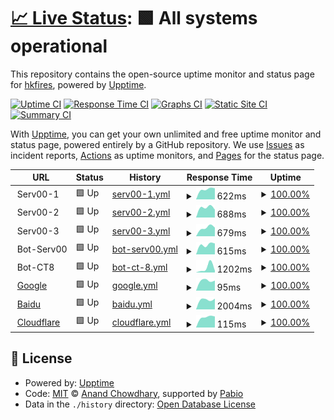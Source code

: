 # [📈 Live Status](https://hkfires.github.io/WebMonitor): <!--live status--> **🟩 All systems operational**

This repository contains the open-source uptime monitor and status page for [hkfires](https://hkfires.github.io/WebMonitor), powered by [Upptime](https://github.com/upptime/upptime).

[![Uptime CI](https://github.com/hkfires/upptime/workflows/Uptime%20CI/badge.svg)](https://github.com/hkfires/upptime/actions?query=workflow%3A%22Uptime+CI%22)
[![Response Time CI](https://github.com/hkfires/upptime/workflows/Response%20Time%20CI/badge.svg)](https://github.com/hkfires/upptime/actions?query=workflow%3A%22Response+Time+CI%22)
[![Graphs CI](https://github.com/hkfires/upptime/workflows/Graphs%20CI/badge.svg)](https://github.com/hkfires/upptime/actions?query=workflow%3A%22Graphs+CI%22)
[![Static Site CI](https://github.com/hkfires/upptime/workflows/Static%20Site%20CI/badge.svg)](https://github.com/hkfires/upptime/actions?query=workflow%3A%22Static+Site+CI%22)
[![Summary CI](https://github.com/hkfires/upptime/workflows/Summary%20CI/badge.svg)](https://github.com/hkfires/upptime/actions?query=workflow%3A%22Summary+CI%22)

With [Upptime](https://upptime.js.org), you can get your own unlimited and free uptime monitor and status page, powered entirely by a GitHub repository. We use [Issues](https://github.com/hkfires/upptime/issues) as incident reports, [Actions](https://github.com/hkfires/upptime/actions) as uptime monitors, and [Pages](https://hkfires.github.io/WebMonitor) for the status page.

<!--start: status pages-->
<!-- This summary is generated by Upptime (https://github.com/upptime/upptime) -->
<!-- Do not edit this manually, your changes will be overwritten -->
<!-- prettier-ignore -->
| URL | Status | History | Response Time | Uptime |
| --- | ------ | ------- | ------------- | ------ |
| <img alt="" src="https://icons.duckduckgo.com/ip3/null.ico" height="13"> Serv00-1 | 🟩 Up | [serv00-1.yml](https://github.com/hkfires/WebMonitor/commits/HEAD/history/serv00-1.yml) | <details><summary><img alt="Response time graph" src="./graphs/serv00-1/response-time-week.png" height="20"> 622ms</summary><br><a href="https://hkfires.github.io/WebMonitor/history/serv00-1"><img alt="Response time 622" src="https://img.shields.io/endpoint?url=https%3A%2F%2Fraw.githubusercontent.com%2Fhkfires%2FWebMonitor%2FHEAD%2Fapi%2Fserv00-1%2Fresponse-time.json"></a><br><a href="https://hkfires.github.io/WebMonitor/history/serv00-1"><img alt="24-hour response time 622" src="https://img.shields.io/endpoint?url=https%3A%2F%2Fraw.githubusercontent.com%2Fhkfires%2FWebMonitor%2FHEAD%2Fapi%2Fserv00-1%2Fresponse-time-day.json"></a><br><a href="https://hkfires.github.io/WebMonitor/history/serv00-1"><img alt="7-day response time 622" src="https://img.shields.io/endpoint?url=https%3A%2F%2Fraw.githubusercontent.com%2Fhkfires%2FWebMonitor%2FHEAD%2Fapi%2Fserv00-1%2Fresponse-time-week.json"></a><br><a href="https://hkfires.github.io/WebMonitor/history/serv00-1"><img alt="30-day response time 622" src="https://img.shields.io/endpoint?url=https%3A%2F%2Fraw.githubusercontent.com%2Fhkfires%2FWebMonitor%2FHEAD%2Fapi%2Fserv00-1%2Fresponse-time-month.json"></a><br><a href="https://hkfires.github.io/WebMonitor/history/serv00-1"><img alt="1-year response time 622" src="https://img.shields.io/endpoint?url=https%3A%2F%2Fraw.githubusercontent.com%2Fhkfires%2FWebMonitor%2FHEAD%2Fapi%2Fserv00-1%2Fresponse-time-year.json"></a></details> | <details><summary><a href="https://hkfires.github.io/WebMonitor/history/serv00-1">100.00%</a></summary><a href="https://hkfires.github.io/WebMonitor/history/serv00-1"><img alt="All-time uptime 100.00%" src="https://img.shields.io/endpoint?url=https%3A%2F%2Fraw.githubusercontent.com%2Fhkfires%2FWebMonitor%2FHEAD%2Fapi%2Fserv00-1%2Fuptime.json"></a><br><a href="https://hkfires.github.io/WebMonitor/history/serv00-1"><img alt="24-hour uptime 100.00%" src="https://img.shields.io/endpoint?url=https%3A%2F%2Fraw.githubusercontent.com%2Fhkfires%2FWebMonitor%2FHEAD%2Fapi%2Fserv00-1%2Fuptime-day.json"></a><br><a href="https://hkfires.github.io/WebMonitor/history/serv00-1"><img alt="7-day uptime 100.00%" src="https://img.shields.io/endpoint?url=https%3A%2F%2Fraw.githubusercontent.com%2Fhkfires%2FWebMonitor%2FHEAD%2Fapi%2Fserv00-1%2Fuptime-week.json"></a><br><a href="https://hkfires.github.io/WebMonitor/history/serv00-1"><img alt="30-day uptime 100.00%" src="https://img.shields.io/endpoint?url=https%3A%2F%2Fraw.githubusercontent.com%2Fhkfires%2FWebMonitor%2FHEAD%2Fapi%2Fserv00-1%2Fuptime-month.json"></a><br><a href="https://hkfires.github.io/WebMonitor/history/serv00-1"><img alt="1-year uptime 100.00%" src="https://img.shields.io/endpoint?url=https%3A%2F%2Fraw.githubusercontent.com%2Fhkfires%2FWebMonitor%2FHEAD%2Fapi%2Fserv00-1%2Fuptime-year.json"></a></details>
| <img alt="" src="https://icons.duckduckgo.com/ip3/null.ico" height="13"> Serv00-2 | 🟩 Up | [serv00-2.yml](https://github.com/hkfires/WebMonitor/commits/HEAD/history/serv00-2.yml) | <details><summary><img alt="Response time graph" src="./graphs/serv00-2/response-time-week.png" height="20"> 688ms</summary><br><a href="https://hkfires.github.io/WebMonitor/history/serv00-2"><img alt="Response time 688" src="https://img.shields.io/endpoint?url=https%3A%2F%2Fraw.githubusercontent.com%2Fhkfires%2FWebMonitor%2FHEAD%2Fapi%2Fserv00-2%2Fresponse-time.json"></a><br><a href="https://hkfires.github.io/WebMonitor/history/serv00-2"><img alt="24-hour response time 688" src="https://img.shields.io/endpoint?url=https%3A%2F%2Fraw.githubusercontent.com%2Fhkfires%2FWebMonitor%2FHEAD%2Fapi%2Fserv00-2%2Fresponse-time-day.json"></a><br><a href="https://hkfires.github.io/WebMonitor/history/serv00-2"><img alt="7-day response time 688" src="https://img.shields.io/endpoint?url=https%3A%2F%2Fraw.githubusercontent.com%2Fhkfires%2FWebMonitor%2FHEAD%2Fapi%2Fserv00-2%2Fresponse-time-week.json"></a><br><a href="https://hkfires.github.io/WebMonitor/history/serv00-2"><img alt="30-day response time 688" src="https://img.shields.io/endpoint?url=https%3A%2F%2Fraw.githubusercontent.com%2Fhkfires%2FWebMonitor%2FHEAD%2Fapi%2Fserv00-2%2Fresponse-time-month.json"></a><br><a href="https://hkfires.github.io/WebMonitor/history/serv00-2"><img alt="1-year response time 688" src="https://img.shields.io/endpoint?url=https%3A%2F%2Fraw.githubusercontent.com%2Fhkfires%2FWebMonitor%2FHEAD%2Fapi%2Fserv00-2%2Fresponse-time-year.json"></a></details> | <details><summary><a href="https://hkfires.github.io/WebMonitor/history/serv00-2">100.00%</a></summary><a href="https://hkfires.github.io/WebMonitor/history/serv00-2"><img alt="All-time uptime 100.00%" src="https://img.shields.io/endpoint?url=https%3A%2F%2Fraw.githubusercontent.com%2Fhkfires%2FWebMonitor%2FHEAD%2Fapi%2Fserv00-2%2Fuptime.json"></a><br><a href="https://hkfires.github.io/WebMonitor/history/serv00-2"><img alt="24-hour uptime 100.00%" src="https://img.shields.io/endpoint?url=https%3A%2F%2Fraw.githubusercontent.com%2Fhkfires%2FWebMonitor%2FHEAD%2Fapi%2Fserv00-2%2Fuptime-day.json"></a><br><a href="https://hkfires.github.io/WebMonitor/history/serv00-2"><img alt="7-day uptime 100.00%" src="https://img.shields.io/endpoint?url=https%3A%2F%2Fraw.githubusercontent.com%2Fhkfires%2FWebMonitor%2FHEAD%2Fapi%2Fserv00-2%2Fuptime-week.json"></a><br><a href="https://hkfires.github.io/WebMonitor/history/serv00-2"><img alt="30-day uptime 100.00%" src="https://img.shields.io/endpoint?url=https%3A%2F%2Fraw.githubusercontent.com%2Fhkfires%2FWebMonitor%2FHEAD%2Fapi%2Fserv00-2%2Fuptime-month.json"></a><br><a href="https://hkfires.github.io/WebMonitor/history/serv00-2"><img alt="1-year uptime 100.00%" src="https://img.shields.io/endpoint?url=https%3A%2F%2Fraw.githubusercontent.com%2Fhkfires%2FWebMonitor%2FHEAD%2Fapi%2Fserv00-2%2Fuptime-year.json"></a></details>
| <img alt="" src="https://icons.duckduckgo.com/ip3/null.ico" height="13"> Serv00-3 | 🟩 Up | [serv00-3.yml](https://github.com/hkfires/WebMonitor/commits/HEAD/history/serv00-3.yml) | <details><summary><img alt="Response time graph" src="./graphs/serv00-3/response-time-week.png" height="20"> 679ms</summary><br><a href="https://hkfires.github.io/WebMonitor/history/serv00-3"><img alt="Response time 679" src="https://img.shields.io/endpoint?url=https%3A%2F%2Fraw.githubusercontent.com%2Fhkfires%2FWebMonitor%2FHEAD%2Fapi%2Fserv00-3%2Fresponse-time.json"></a><br><a href="https://hkfires.github.io/WebMonitor/history/serv00-3"><img alt="24-hour response time 679" src="https://img.shields.io/endpoint?url=https%3A%2F%2Fraw.githubusercontent.com%2Fhkfires%2FWebMonitor%2FHEAD%2Fapi%2Fserv00-3%2Fresponse-time-day.json"></a><br><a href="https://hkfires.github.io/WebMonitor/history/serv00-3"><img alt="7-day response time 679" src="https://img.shields.io/endpoint?url=https%3A%2F%2Fraw.githubusercontent.com%2Fhkfires%2FWebMonitor%2FHEAD%2Fapi%2Fserv00-3%2Fresponse-time-week.json"></a><br><a href="https://hkfires.github.io/WebMonitor/history/serv00-3"><img alt="30-day response time 679" src="https://img.shields.io/endpoint?url=https%3A%2F%2Fraw.githubusercontent.com%2Fhkfires%2FWebMonitor%2FHEAD%2Fapi%2Fserv00-3%2Fresponse-time-month.json"></a><br><a href="https://hkfires.github.io/WebMonitor/history/serv00-3"><img alt="1-year response time 679" src="https://img.shields.io/endpoint?url=https%3A%2F%2Fraw.githubusercontent.com%2Fhkfires%2FWebMonitor%2FHEAD%2Fapi%2Fserv00-3%2Fresponse-time-year.json"></a></details> | <details><summary><a href="https://hkfires.github.io/WebMonitor/history/serv00-3">100.00%</a></summary><a href="https://hkfires.github.io/WebMonitor/history/serv00-3"><img alt="All-time uptime 100.00%" src="https://img.shields.io/endpoint?url=https%3A%2F%2Fraw.githubusercontent.com%2Fhkfires%2FWebMonitor%2FHEAD%2Fapi%2Fserv00-3%2Fuptime.json"></a><br><a href="https://hkfires.github.io/WebMonitor/history/serv00-3"><img alt="24-hour uptime 100.00%" src="https://img.shields.io/endpoint?url=https%3A%2F%2Fraw.githubusercontent.com%2Fhkfires%2FWebMonitor%2FHEAD%2Fapi%2Fserv00-3%2Fuptime-day.json"></a><br><a href="https://hkfires.github.io/WebMonitor/history/serv00-3"><img alt="7-day uptime 100.00%" src="https://img.shields.io/endpoint?url=https%3A%2F%2Fraw.githubusercontent.com%2Fhkfires%2FWebMonitor%2FHEAD%2Fapi%2Fserv00-3%2Fuptime-week.json"></a><br><a href="https://hkfires.github.io/WebMonitor/history/serv00-3"><img alt="30-day uptime 100.00%" src="https://img.shields.io/endpoint?url=https%3A%2F%2Fraw.githubusercontent.com%2Fhkfires%2FWebMonitor%2FHEAD%2Fapi%2Fserv00-3%2Fuptime-month.json"></a><br><a href="https://hkfires.github.io/WebMonitor/history/serv00-3"><img alt="1-year uptime 100.00%" src="https://img.shields.io/endpoint?url=https%3A%2F%2Fraw.githubusercontent.com%2Fhkfires%2FWebMonitor%2FHEAD%2Fapi%2Fserv00-3%2Fuptime-year.json"></a></details>
| <img alt="" src="https://icons.duckduckgo.com/ip3/null.ico" height="13"> Bot-Serv00 | 🟩 Up | [bot-serv00.yml](https://github.com/hkfires/WebMonitor/commits/HEAD/history/bot-serv00.yml) | <details><summary><img alt="Response time graph" src="./graphs/bot-serv00/response-time-week.png" height="20"> 615ms</summary><br><a href="https://hkfires.github.io/WebMonitor/history/bot-serv00"><img alt="Response time 615" src="https://img.shields.io/endpoint?url=https%3A%2F%2Fraw.githubusercontent.com%2Fhkfires%2FWebMonitor%2FHEAD%2Fapi%2Fbot-serv00%2Fresponse-time.json"></a><br><a href="https://hkfires.github.io/WebMonitor/history/bot-serv00"><img alt="24-hour response time 615" src="https://img.shields.io/endpoint?url=https%3A%2F%2Fraw.githubusercontent.com%2Fhkfires%2FWebMonitor%2FHEAD%2Fapi%2Fbot-serv00%2Fresponse-time-day.json"></a><br><a href="https://hkfires.github.io/WebMonitor/history/bot-serv00"><img alt="7-day response time 615" src="https://img.shields.io/endpoint?url=https%3A%2F%2Fraw.githubusercontent.com%2Fhkfires%2FWebMonitor%2FHEAD%2Fapi%2Fbot-serv00%2Fresponse-time-week.json"></a><br><a href="https://hkfires.github.io/WebMonitor/history/bot-serv00"><img alt="30-day response time 615" src="https://img.shields.io/endpoint?url=https%3A%2F%2Fraw.githubusercontent.com%2Fhkfires%2FWebMonitor%2FHEAD%2Fapi%2Fbot-serv00%2Fresponse-time-month.json"></a><br><a href="https://hkfires.github.io/WebMonitor/history/bot-serv00"><img alt="1-year response time 615" src="https://img.shields.io/endpoint?url=https%3A%2F%2Fraw.githubusercontent.com%2Fhkfires%2FWebMonitor%2FHEAD%2Fapi%2Fbot-serv00%2Fresponse-time-year.json"></a></details> | <details><summary><a href="https://hkfires.github.io/WebMonitor/history/bot-serv00">100.00%</a></summary><a href="https://hkfires.github.io/WebMonitor/history/bot-serv00"><img alt="All-time uptime 100.00%" src="https://img.shields.io/endpoint?url=https%3A%2F%2Fraw.githubusercontent.com%2Fhkfires%2FWebMonitor%2FHEAD%2Fapi%2Fbot-serv00%2Fuptime.json"></a><br><a href="https://hkfires.github.io/WebMonitor/history/bot-serv00"><img alt="24-hour uptime 100.00%" src="https://img.shields.io/endpoint?url=https%3A%2F%2Fraw.githubusercontent.com%2Fhkfires%2FWebMonitor%2FHEAD%2Fapi%2Fbot-serv00%2Fuptime-day.json"></a><br><a href="https://hkfires.github.io/WebMonitor/history/bot-serv00"><img alt="7-day uptime 100.00%" src="https://img.shields.io/endpoint?url=https%3A%2F%2Fraw.githubusercontent.com%2Fhkfires%2FWebMonitor%2FHEAD%2Fapi%2Fbot-serv00%2Fuptime-week.json"></a><br><a href="https://hkfires.github.io/WebMonitor/history/bot-serv00"><img alt="30-day uptime 100.00%" src="https://img.shields.io/endpoint?url=https%3A%2F%2Fraw.githubusercontent.com%2Fhkfires%2FWebMonitor%2FHEAD%2Fapi%2Fbot-serv00%2Fuptime-month.json"></a><br><a href="https://hkfires.github.io/WebMonitor/history/bot-serv00"><img alt="1-year uptime 100.00%" src="https://img.shields.io/endpoint?url=https%3A%2F%2Fraw.githubusercontent.com%2Fhkfires%2FWebMonitor%2FHEAD%2Fapi%2Fbot-serv00%2Fuptime-year.json"></a></details>
| <img alt="" src="https://icons.duckduckgo.com/ip3/null.ico" height="13"> Bot-CT8 | 🟩 Up | [bot-ct-8.yml](https://github.com/hkfires/WebMonitor/commits/HEAD/history/bot-ct-8.yml) | <details><summary><img alt="Response time graph" src="./graphs/bot-ct-8/response-time-week.png" height="20"> 1202ms</summary><br><a href="https://hkfires.github.io/WebMonitor/history/bot-ct-8"><img alt="Response time 1202" src="https://img.shields.io/endpoint?url=https%3A%2F%2Fraw.githubusercontent.com%2Fhkfires%2FWebMonitor%2FHEAD%2Fapi%2Fbot-ct-8%2Fresponse-time.json"></a><br><a href="https://hkfires.github.io/WebMonitor/history/bot-ct-8"><img alt="24-hour response time 1202" src="https://img.shields.io/endpoint?url=https%3A%2F%2Fraw.githubusercontent.com%2Fhkfires%2FWebMonitor%2FHEAD%2Fapi%2Fbot-ct-8%2Fresponse-time-day.json"></a><br><a href="https://hkfires.github.io/WebMonitor/history/bot-ct-8"><img alt="7-day response time 1202" src="https://img.shields.io/endpoint?url=https%3A%2F%2Fraw.githubusercontent.com%2Fhkfires%2FWebMonitor%2FHEAD%2Fapi%2Fbot-ct-8%2Fresponse-time-week.json"></a><br><a href="https://hkfires.github.io/WebMonitor/history/bot-ct-8"><img alt="30-day response time 1202" src="https://img.shields.io/endpoint?url=https%3A%2F%2Fraw.githubusercontent.com%2Fhkfires%2FWebMonitor%2FHEAD%2Fapi%2Fbot-ct-8%2Fresponse-time-month.json"></a><br><a href="https://hkfires.github.io/WebMonitor/history/bot-ct-8"><img alt="1-year response time 1202" src="https://img.shields.io/endpoint?url=https%3A%2F%2Fraw.githubusercontent.com%2Fhkfires%2FWebMonitor%2FHEAD%2Fapi%2Fbot-ct-8%2Fresponse-time-year.json"></a></details> | <details><summary><a href="https://hkfires.github.io/WebMonitor/history/bot-ct-8">100.00%</a></summary><a href="https://hkfires.github.io/WebMonitor/history/bot-ct-8"><img alt="All-time uptime 100.00%" src="https://img.shields.io/endpoint?url=https%3A%2F%2Fraw.githubusercontent.com%2Fhkfires%2FWebMonitor%2FHEAD%2Fapi%2Fbot-ct-8%2Fuptime.json"></a><br><a href="https://hkfires.github.io/WebMonitor/history/bot-ct-8"><img alt="24-hour uptime 100.00%" src="https://img.shields.io/endpoint?url=https%3A%2F%2Fraw.githubusercontent.com%2Fhkfires%2FWebMonitor%2FHEAD%2Fapi%2Fbot-ct-8%2Fuptime-day.json"></a><br><a href="https://hkfires.github.io/WebMonitor/history/bot-ct-8"><img alt="7-day uptime 100.00%" src="https://img.shields.io/endpoint?url=https%3A%2F%2Fraw.githubusercontent.com%2Fhkfires%2FWebMonitor%2FHEAD%2Fapi%2Fbot-ct-8%2Fuptime-week.json"></a><br><a href="https://hkfires.github.io/WebMonitor/history/bot-ct-8"><img alt="30-day uptime 100.00%" src="https://img.shields.io/endpoint?url=https%3A%2F%2Fraw.githubusercontent.com%2Fhkfires%2FWebMonitor%2FHEAD%2Fapi%2Fbot-ct-8%2Fuptime-month.json"></a><br><a href="https://hkfires.github.io/WebMonitor/history/bot-ct-8"><img alt="1-year uptime 100.00%" src="https://img.shields.io/endpoint?url=https%3A%2F%2Fraw.githubusercontent.com%2Fhkfires%2FWebMonitor%2FHEAD%2Fapi%2Fbot-ct-8%2Fuptime-year.json"></a></details>
| <img alt="" src="https://icons.duckduckgo.com/ip3/www.google.com.ico" height="13"> [Google](https://www.google.com) | 🟩 Up | [google.yml](https://github.com/hkfires/WebMonitor/commits/HEAD/history/google.yml) | <details><summary><img alt="Response time graph" src="./graphs/google/response-time-week.png" height="20"> 95ms</summary><br><a href="https://hkfires.github.io/WebMonitor/history/google"><img alt="Response time 95" src="https://img.shields.io/endpoint?url=https%3A%2F%2Fraw.githubusercontent.com%2Fhkfires%2FWebMonitor%2FHEAD%2Fapi%2Fgoogle%2Fresponse-time.json"></a><br><a href="https://hkfires.github.io/WebMonitor/history/google"><img alt="24-hour response time 95" src="https://img.shields.io/endpoint?url=https%3A%2F%2Fraw.githubusercontent.com%2Fhkfires%2FWebMonitor%2FHEAD%2Fapi%2Fgoogle%2Fresponse-time-day.json"></a><br><a href="https://hkfires.github.io/WebMonitor/history/google"><img alt="7-day response time 95" src="https://img.shields.io/endpoint?url=https%3A%2F%2Fraw.githubusercontent.com%2Fhkfires%2FWebMonitor%2FHEAD%2Fapi%2Fgoogle%2Fresponse-time-week.json"></a><br><a href="https://hkfires.github.io/WebMonitor/history/google"><img alt="30-day response time 95" src="https://img.shields.io/endpoint?url=https%3A%2F%2Fraw.githubusercontent.com%2Fhkfires%2FWebMonitor%2FHEAD%2Fapi%2Fgoogle%2Fresponse-time-month.json"></a><br><a href="https://hkfires.github.io/WebMonitor/history/google"><img alt="1-year response time 95" src="https://img.shields.io/endpoint?url=https%3A%2F%2Fraw.githubusercontent.com%2Fhkfires%2FWebMonitor%2FHEAD%2Fapi%2Fgoogle%2Fresponse-time-year.json"></a></details> | <details><summary><a href="https://hkfires.github.io/WebMonitor/history/google">100.00%</a></summary><a href="https://hkfires.github.io/WebMonitor/history/google"><img alt="All-time uptime 100.00%" src="https://img.shields.io/endpoint?url=https%3A%2F%2Fraw.githubusercontent.com%2Fhkfires%2FWebMonitor%2FHEAD%2Fapi%2Fgoogle%2Fuptime.json"></a><br><a href="https://hkfires.github.io/WebMonitor/history/google"><img alt="24-hour uptime 100.00%" src="https://img.shields.io/endpoint?url=https%3A%2F%2Fraw.githubusercontent.com%2Fhkfires%2FWebMonitor%2FHEAD%2Fapi%2Fgoogle%2Fuptime-day.json"></a><br><a href="https://hkfires.github.io/WebMonitor/history/google"><img alt="7-day uptime 100.00%" src="https://img.shields.io/endpoint?url=https%3A%2F%2Fraw.githubusercontent.com%2Fhkfires%2FWebMonitor%2FHEAD%2Fapi%2Fgoogle%2Fuptime-week.json"></a><br><a href="https://hkfires.github.io/WebMonitor/history/google"><img alt="30-day uptime 100.00%" src="https://img.shields.io/endpoint?url=https%3A%2F%2Fraw.githubusercontent.com%2Fhkfires%2FWebMonitor%2FHEAD%2Fapi%2Fgoogle%2Fuptime-month.json"></a><br><a href="https://hkfires.github.io/WebMonitor/history/google"><img alt="1-year uptime 100.00%" src="https://img.shields.io/endpoint?url=https%3A%2F%2Fraw.githubusercontent.com%2Fhkfires%2FWebMonitor%2FHEAD%2Fapi%2Fgoogle%2Fuptime-year.json"></a></details>
| <img alt="" src="https://icons.duckduckgo.com/ip3/www.baidu.com.ico" height="13"> [Baidu](https://www.baidu.com/) | 🟩 Up | [baidu.yml](https://github.com/hkfires/WebMonitor/commits/HEAD/history/baidu.yml) | <details><summary><img alt="Response time graph" src="./graphs/baidu/response-time-week.png" height="20"> 2004ms</summary><br><a href="https://hkfires.github.io/WebMonitor/history/baidu"><img alt="Response time 2004" src="https://img.shields.io/endpoint?url=https%3A%2F%2Fraw.githubusercontent.com%2Fhkfires%2FWebMonitor%2FHEAD%2Fapi%2Fbaidu%2Fresponse-time.json"></a><br><a href="https://hkfires.github.io/WebMonitor/history/baidu"><img alt="24-hour response time 2004" src="https://img.shields.io/endpoint?url=https%3A%2F%2Fraw.githubusercontent.com%2Fhkfires%2FWebMonitor%2FHEAD%2Fapi%2Fbaidu%2Fresponse-time-day.json"></a><br><a href="https://hkfires.github.io/WebMonitor/history/baidu"><img alt="7-day response time 2004" src="https://img.shields.io/endpoint?url=https%3A%2F%2Fraw.githubusercontent.com%2Fhkfires%2FWebMonitor%2FHEAD%2Fapi%2Fbaidu%2Fresponse-time-week.json"></a><br><a href="https://hkfires.github.io/WebMonitor/history/baidu"><img alt="30-day response time 2004" src="https://img.shields.io/endpoint?url=https%3A%2F%2Fraw.githubusercontent.com%2Fhkfires%2FWebMonitor%2FHEAD%2Fapi%2Fbaidu%2Fresponse-time-month.json"></a><br><a href="https://hkfires.github.io/WebMonitor/history/baidu"><img alt="1-year response time 2004" src="https://img.shields.io/endpoint?url=https%3A%2F%2Fraw.githubusercontent.com%2Fhkfires%2FWebMonitor%2FHEAD%2Fapi%2Fbaidu%2Fresponse-time-year.json"></a></details> | <details><summary><a href="https://hkfires.github.io/WebMonitor/history/baidu">100.00%</a></summary><a href="https://hkfires.github.io/WebMonitor/history/baidu"><img alt="All-time uptime 100.00%" src="https://img.shields.io/endpoint?url=https%3A%2F%2Fraw.githubusercontent.com%2Fhkfires%2FWebMonitor%2FHEAD%2Fapi%2Fbaidu%2Fuptime.json"></a><br><a href="https://hkfires.github.io/WebMonitor/history/baidu"><img alt="24-hour uptime 100.00%" src="https://img.shields.io/endpoint?url=https%3A%2F%2Fraw.githubusercontent.com%2Fhkfires%2FWebMonitor%2FHEAD%2Fapi%2Fbaidu%2Fuptime-day.json"></a><br><a href="https://hkfires.github.io/WebMonitor/history/baidu"><img alt="7-day uptime 100.00%" src="https://img.shields.io/endpoint?url=https%3A%2F%2Fraw.githubusercontent.com%2Fhkfires%2FWebMonitor%2FHEAD%2Fapi%2Fbaidu%2Fuptime-week.json"></a><br><a href="https://hkfires.github.io/WebMonitor/history/baidu"><img alt="30-day uptime 100.00%" src="https://img.shields.io/endpoint?url=https%3A%2F%2Fraw.githubusercontent.com%2Fhkfires%2FWebMonitor%2FHEAD%2Fapi%2Fbaidu%2Fuptime-month.json"></a><br><a href="https://hkfires.github.io/WebMonitor/history/baidu"><img alt="1-year uptime 100.00%" src="https://img.shields.io/endpoint?url=https%3A%2F%2Fraw.githubusercontent.com%2Fhkfires%2FWebMonitor%2FHEAD%2Fapi%2Fbaidu%2Fuptime-year.json"></a></details>
| <img alt="" src="https://icons.duckduckgo.com/ip3/www.cloudflare.com.ico" height="13"> [Cloudflare](https://www.cloudflare.com/) | 🟩 Up | [cloudflare.yml](https://github.com/hkfires/WebMonitor/commits/HEAD/history/cloudflare.yml) | <details><summary><img alt="Response time graph" src="./graphs/cloudflare/response-time-week.png" height="20"> 115ms</summary><br><a href="https://hkfires.github.io/WebMonitor/history/cloudflare"><img alt="Response time 115" src="https://img.shields.io/endpoint?url=https%3A%2F%2Fraw.githubusercontent.com%2Fhkfires%2FWebMonitor%2FHEAD%2Fapi%2Fcloudflare%2Fresponse-time.json"></a><br><a href="https://hkfires.github.io/WebMonitor/history/cloudflare"><img alt="24-hour response time 115" src="https://img.shields.io/endpoint?url=https%3A%2F%2Fraw.githubusercontent.com%2Fhkfires%2FWebMonitor%2FHEAD%2Fapi%2Fcloudflare%2Fresponse-time-day.json"></a><br><a href="https://hkfires.github.io/WebMonitor/history/cloudflare"><img alt="7-day response time 115" src="https://img.shields.io/endpoint?url=https%3A%2F%2Fraw.githubusercontent.com%2Fhkfires%2FWebMonitor%2FHEAD%2Fapi%2Fcloudflare%2Fresponse-time-week.json"></a><br><a href="https://hkfires.github.io/WebMonitor/history/cloudflare"><img alt="30-day response time 115" src="https://img.shields.io/endpoint?url=https%3A%2F%2Fraw.githubusercontent.com%2Fhkfires%2FWebMonitor%2FHEAD%2Fapi%2Fcloudflare%2Fresponse-time-month.json"></a><br><a href="https://hkfires.github.io/WebMonitor/history/cloudflare"><img alt="1-year response time 115" src="https://img.shields.io/endpoint?url=https%3A%2F%2Fraw.githubusercontent.com%2Fhkfires%2FWebMonitor%2FHEAD%2Fapi%2Fcloudflare%2Fresponse-time-year.json"></a></details> | <details><summary><a href="https://hkfires.github.io/WebMonitor/history/cloudflare">100.00%</a></summary><a href="https://hkfires.github.io/WebMonitor/history/cloudflare"><img alt="All-time uptime 100.00%" src="https://img.shields.io/endpoint?url=https%3A%2F%2Fraw.githubusercontent.com%2Fhkfires%2FWebMonitor%2FHEAD%2Fapi%2Fcloudflare%2Fuptime.json"></a><br><a href="https://hkfires.github.io/WebMonitor/history/cloudflare"><img alt="24-hour uptime 100.00%" src="https://img.shields.io/endpoint?url=https%3A%2F%2Fraw.githubusercontent.com%2Fhkfires%2FWebMonitor%2FHEAD%2Fapi%2Fcloudflare%2Fuptime-day.json"></a><br><a href="https://hkfires.github.io/WebMonitor/history/cloudflare"><img alt="7-day uptime 100.00%" src="https://img.shields.io/endpoint?url=https%3A%2F%2Fraw.githubusercontent.com%2Fhkfires%2FWebMonitor%2FHEAD%2Fapi%2Fcloudflare%2Fuptime-week.json"></a><br><a href="https://hkfires.github.io/WebMonitor/history/cloudflare"><img alt="30-day uptime 100.00%" src="https://img.shields.io/endpoint?url=https%3A%2F%2Fraw.githubusercontent.com%2Fhkfires%2FWebMonitor%2FHEAD%2Fapi%2Fcloudflare%2Fuptime-month.json"></a><br><a href="https://hkfires.github.io/WebMonitor/history/cloudflare"><img alt="1-year uptime 100.00%" src="https://img.shields.io/endpoint?url=https%3A%2F%2Fraw.githubusercontent.com%2Fhkfires%2FWebMonitor%2FHEAD%2Fapi%2Fcloudflare%2Fuptime-year.json"></a></details>

<!--end: status pages-->

## 📄 License

- Powered by: [Upptime](https://github.com/upptime/upptime)
- Code: [MIT](./LICENSE) © [Anand Chowdhary](https://anandchowdhary.com), supported by [Pabio](https://pabio.com)
- Data in the `./history` directory: [Open Database License](https://opendatacommons.org/licenses/odbl/1-0/)
